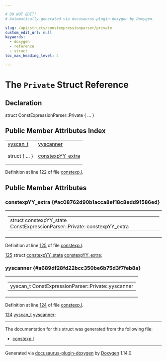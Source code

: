 ```yaml
---

# DO NOT EDIT!
# Automatically generated via docusaurus-plugin-doxygen by Doxygen.

slug: /api/structs/constexpressionparser/private
custom_edit_url: null
keywords:
  - doxygen
  - reference
  - struct
toc_max_heading_level: 4

---
```


<div class="doxyPage">

# The `Private` Struct Reference



## Declaration

<div class="doxyDeclaration">
struct ConstExpressionParser::Private { ... }
</div>

## Public Member Attributes Index

<table class="doxyMembersIndex">

<tr class="doxyMemberIndexItem">
<td class="doxyMemberIndexItemType" align="left" valign="top"><a href="/web-doxygen/docs/api/files/src/code-l/#a9484188abbc459dafcbd4c96425fa70b">yyscan_t</a></td>
<td class="doxyMemberIndexItemName" align="left" valign="top"><a href="#a689df28fd22bcc350be6b75d3f7feb8a">yyscanner</a></td>
</tr>
<tr class="doxyMemberIndexDescription">
<td class="doxyMemberIndexDescriptionLeft"></td>
<td class="doxyMemberIndexDescriptionRight">
</td>
</tr>
<tr class="doxyMemberIndexSeparator">
<td class="doxyMemberIndexSeparator" colspan="2"></td>
</tr>

<tr class="doxyMemberIndexItem">
<td class="doxyMemberIndexItemType" align="left" valign="top">struct { ... }</td>
<td class="doxyMemberIndexItemName" align="left" valign="top"><a href="#ac08762d90b1acca8ef18c8edd91586ed">constexpYY_extra</a></td>
</tr>
<tr class="doxyMemberIndexDescription">
<td class="doxyMemberIndexDescriptionLeft"></td>
<td class="doxyMemberIndexDescriptionRight">
</td>
</tr>
<tr class="doxyMemberIndexSeparator">
<td class="doxyMemberIndexSeparator" colspan="2"></td>
</tr>

</table>


<p>Definition at line 122 of file <a href="/web-doxygen/docs/api/files/src/constexp-l">constexp.l</a>.</p>

<div class="doxySectionDef">

## Public Member Attributes

### constexpYY&#95;extra {#ac08762d90b1acca8ef18c8edd91586ed}

<div class="doxyMemberItem">
<div class="doxyMemberProto">
<table class="doxyMemberLabels">
<tr class="doxyMemberLabels">
<td class="doxyMemberLabelsLeft">
<table class="doxyMemberName">
<tr>
<td class="doxyMemberName">struct constexpYY_state ConstExpressionParser::Private::constexpYY_extra</td>
</tr>
</table>
</td>
</tr>
</table>
</div>
<div class="doxyMemberDoc">


<p>Definition at line <a href="/web-doxygen/docs/api/files/src/constexp-l/#l00125">125</a> of file <a href="/web-doxygen/docs/api/files/src/constexp-l">constexp.l</a>.</p>

<div class="doxyProgramListing">

<div class="doxyCodeLine"><span class="doxyLineNumber"><a href="#ac08762d90b1acca8ef18c8edd91586ed">125</a></span><span class="doxyLineContent"><span class="doxyHighlight">  </span><span class="doxyHighlightKeyword">struct </span><span class="doxyHighlight"><a href="/web-doxygen/docs/api/structs/constexpyy-state">constexpYY_state</a> <a href="#ac08762d90b1acca8ef18c8edd91586ed">constexpYY_extra</a>;</span></span></div>

</div>

</div>
</div>

### yyscanner {#a689df28fd22bcc350be6b75d3f7feb8a}

<div class="doxyMemberItem">
<div class="doxyMemberProto">
<table class="doxyMemberLabels">
<tr class="doxyMemberLabels">
<td class="doxyMemberLabelsLeft">
<table class="doxyMemberName">
<tr>
<td class="doxyMemberName">yyscan_t ConstExpressionParser::Private::yyscanner</td>
</tr>
</table>
</td>
</tr>
</table>
</div>
<div class="doxyMemberDoc">


<p>Definition at line <a href="/web-doxygen/docs/api/files/src/constexp-l/#l00124">124</a> of file <a href="/web-doxygen/docs/api/files/src/constexp-l">constexp.l</a>.</p>

<div class="doxyProgramListing">

<div class="doxyCodeLine"><span class="doxyLineNumber"><a href="#a689df28fd22bcc350be6b75d3f7feb8a">124</a></span><span class="doxyLineContent"><span class="doxyHighlight">  <a href="/web-doxygen/docs/api/files/src/code-l/#a9484188abbc459dafcbd4c96425fa70b">yyscan_t</a> <a href="#a689df28fd22bcc350be6b75d3f7feb8a">yyscanner</a>;</span></span></div>

</div>

</div>
</div>

</div>

<hr/>

<p>The documentation for this struct was generated from the following file:</p>

<ul>
<li><a href="/web-doxygen/docs/api/files/src/constexp-l">constexp.l</a></li>
</ul>

<hr/>

<p class="doxyGeneratedBy">Generated via <a href="https://github.com/xpack/docusaurus-plugin-doxygen">docusaurus-plugin-doxygen</a> by <a href="https://www.doxygen.nl">Doxygen</a> 1.14.0.</p>

</div>
